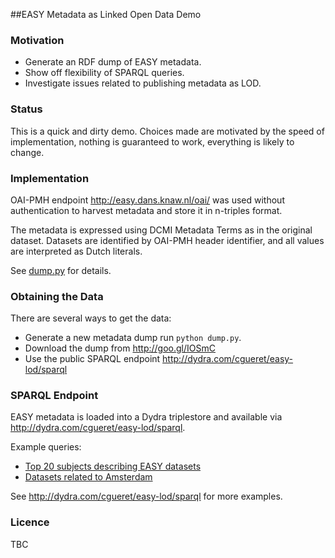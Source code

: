 ##EASY Metadata as Linked Open Data Demo

### Motivation

- Generate an RDF dump of EASY metadata.
- Show off flexibility of SPARQL queries.
- Investigate issues related to publishing metadata as LOD.

### Status

This is a quick and dirty demo. Choices made are motivated by
the speed of implementation, nothing is guaranteed to work,
everything is likely to change.

### Implementation

OAI-PMH endpoint http://easy.dans.knaw.nl/oai/ was used without
authentication to harvest metadata and store it in n-triples format.

The metadata is expressed using DCMI Metadata Terms as in the original
dataset. Datasets are identified by OAI-PMH header identifier, and all
values are interpreted as Dutch literals.

See [dump.py](http://github.com/cmarat/easy-lod/blob/master/dump.py) for details.

### Obtaining the Data

There are several ways to get the data: 

- Generate a new metadata dump run `python dump.py`.
- Download the dump from http://goo.gl/IOSmC
- Use the public SPARQL endpoint http://dydra.com/cgueret/easy-lod/sparql 


### SPARQL Endpoint

EASY metadata is loaded into a Dydra triplestore and available via
http://dydra.com/cgueret/easy-lod/sparql. 

Example queries:
- [Top 20 subjects describing EASY datasets](http://goo.gl/PNVto)
- [Datasets related to Amsterdam](http://goo.gl/JO5o0)

See http://dydra.com/cgueret/easy-lod/sparql for more examples.

### Licence

TBC
